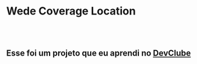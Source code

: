 <h1> Wede Coverage Location </h1>
<br>
<br>
<h2> Esse foi um projeto que eu aprendi no <a href="https://rodolfomori.com.br"> DevClube</a>  </h2>
